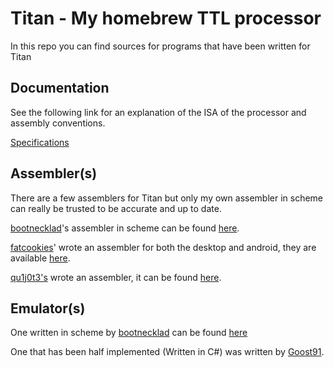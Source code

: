 # Titan - My homebrew TTL processor #

In this repo you can find sources for programs that have been written for Titan

## Documentation ##

See the following link for an explanation of the ISA of the processor and assembly conventions.

[Specifications](https://github.com/bootnecklad/Titan-Specifications/blob/master/Specifications.md)


## Assembler(s) ##

There are a few assemblers for Titan but only my own assembler in scheme can really be trusted to be accurate and up to date.

[bootnecklad](https://github.com/bootnecklad)'s assembler in scheme can be found [here](https://github.com/bootnecklad/Titan-Specifications/tree/master/scheme-assembler).

[fatcookies](https://github.com/fatcookies)' wrote an assembler for both the desktop and android, they are available [here](https://github.com/fatcookies/Titan-Assembler).

[qu1j0t3's](https://github.com/qu1j0t3/) wrote an assembler, it can be found [here](https://github.com/qu1j0t3/bnl_titan).


## Emulator(s) ##

One written in scheme by [bootnecklad](https://github.com/bootnecklad) can be found [here](https://github.com/bootnecklad/Titan-Specifications/tree/master/emulator)

One that has been half implemented (Written in C#) was written by [Goost91](https://github.com/Goost91/TitanEmulator).
